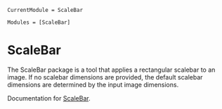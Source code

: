 ```@meta
CurrentModule = ScaleBar
```

```@autodocs
Modules = [ScaleBar]
```

# ScaleBar
The ScaleBar package is a tool that applies a rectangular scalebar to an image. If no scalebar dimensions are provided, the default scalebar dimensions are determined by the input image dimensions. 

Documentation for [ScaleBar](https://github.com/LidkeLab/ScaleBar.jl).

```@index
```


